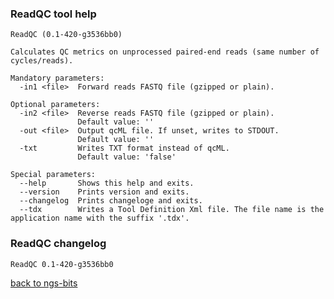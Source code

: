 ### ReadQC tool help
	ReadQC (0.1-420-g3536bb0)
	
	Calculates QC metrics on unprocessed paired-end reads (same number of cycles/reads).
	
	Mandatory parameters:
	  -in1 <file>  Forward reads FASTQ file (gzipped or plain).
	
	Optional parameters:
	  -in2 <file>  Reverse reads FASTQ file (gzipped or plain).
	               Default value: ''
	  -out <file>  Output qcML file. If unset, writes to STDOUT.
	               Default value: ''
	  -txt         Writes TXT format instead of qcML.
	               Default value: 'false'
	
	Special parameters:
	  --help       Shows this help and exits.
	  --version    Prints version and exits.
	  --changelog  Prints changeloge and exits.
	  --tdx        Writes a Tool Definition Xml file. The file name is the application name with the suffix '.tdx'.
	
### ReadQC changelog
	ReadQC 0.1-420-g3536bb0
	
[back to ngs-bits](https://github.com/imgag/ngs-bits)